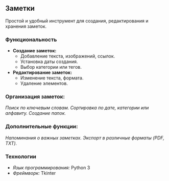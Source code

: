 ## Заметки

Простой и удобный инструмент для создания, редактирования и хранения заметок.

### Функциональность

* **Создание заметок:**
  * Добавление текста, изображений, ссылок.
  * Установка даты создания.
  * Выбор категории или тегов.
* **Редактирование заметок:**
  * Изменение текста, формата.
  * Удаление элементов.

### Организация заметок:
  *Поиск по ключевым словам.*
  *Сортировка по дате, категории или алфавиту.*
  *Создание папок.*

### Дополнительные функции:
  *Напоминания о важных заметках.*
  *Экспорт в различные форматы (PDF, TXT).*

### Технологии

* *Язык программирования:* Python 3
* *Фреймворк:* Tkinter
